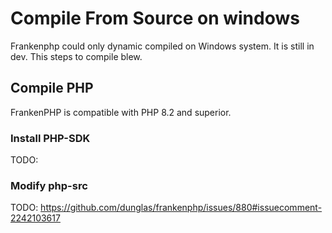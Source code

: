 # Compile From Source on windows

Frankenphp could only dynamic compiled on Windows system. It is still in dev. This steps to compile blew.

## Compile PHP

FrankenPHP is compatible with PHP 8.2 and superior.

### Install PHP-SDK

TODO: 

### Modify php-src

TODO: https://github.com/dunglas/frankenphp/issues/880#issuecomment-2242103617
